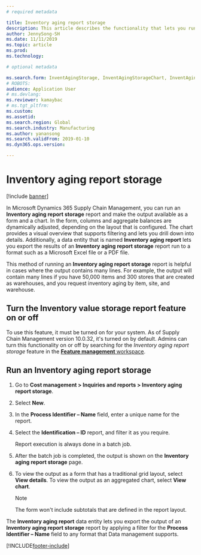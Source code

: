 ```yaml
---
# required metadata

title: Inventory aging report storage
description: This article describes the functionality that lets you run an Inventory aging report and make the output available as a form and a chart.
author: JennySong-SH
ms.date: 11/11/2019
ms.topic: article
ms.prod:
ms.technology:

# optional metadata

ms.search.form: InventAgingStorage, InventAgingStorageChart, InventAgingStorageDetails
# ROBOTS:
audience: Application User
# ms.devlang: 
ms.reviewer: kamaybac
# ms.tgt_pltfrm:
ms.custom: 
ms.assetid: 
ms.search.region: Global
ms.search.industry: Manufacturing
ms.author: yanansong
ms.search.validFrom: 2019-01-10
ms.dyn365.ops.version: 

---
```


# Inventory aging report storage

[!include [banner](../includes/banner.md)]

In Microsoft Dynamics 365 Supply Chain Management, you can run an **Inventory aging report storage** report and make the output available as a form and a chart. In the form, columns and aggregate balances are dynamically adjusted, depending on the layout that is configured. The chart provides a visual overview that supports filtering and lets you drill down into details. Additionally, a data entity that is named **Inventory aging report** lets you export the results of an **Inventory aging report storage** report run to a format such as a Microsoft Excel file or a PDF file.

This method of running an **Inventory aging report storage** report is helpful in cases where the output contains many lines. For example, the output will contain many lines if you have 50,000 items and 300 stores that are created as warehouses, and you request inventory aging by item, site, and warehouse.

## Turn the Inventory value storage report feature on or off

To use this feature, it must be turned on for your system. As of Supply Chain Management version 10.0.32, it's turned on by default. Admins can turn this functionality on or off by searching for the *Inventory aging report storage* feature in the [**Feature management** workspace](../../fin-ops-core/fin-ops/get-started/feature-management/feature-management-overview.md).

## Run an Inventory aging report storage

1. Go to **Cost management \> Inquiries and reports \> Inventory aging report storage**.
1. Select **New**.
1. In the **Process Identifier – Name** field, enter a unique name for the report.
1. Select the **Identification – ID** report, and filter it as you require.

    Report execution is always done in a batch job.

1. After the batch job is completed, the output is shown on the **Inventory aging report storage** page.
1. To view the output as a form that has a traditional grid layout, select **View details**. To view the output as an aggregated chart, select **View chart**.

    > [!NOTE]
    > The form won't include subtotals that are defined in the report layout.

The **Inventory aging report** data entity lets you export the output of an **Inventory aging report storage** report by applying a filter for the **Process Identifier – Name** field to any format that Data management supports.


[!INCLUDE[footer-include](../../includes/footer-banner.md)]